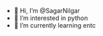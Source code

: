 - 👋 Hi, I’m @SagarNilgar
- 👀 I’m interested in python 
- 🌱 I’m currently learning entc

<!---
SagarNilgar/SagarNilgar is a ✨ special ✨ repository because its `README.md` (this file) appears on your GitHub profile.
You can click the Preview link to take a look at your changes.
--->
